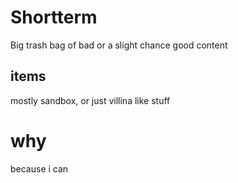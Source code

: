 # Shortterm
Big trash bag of bad or a slight chance good content

## items
mostly sandbox, or just villina like stuff

# why
because i can

